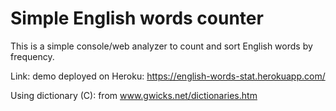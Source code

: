 # Simple English words counter

This is a simple console/web analyzer to count and sort English words by frequency.

Link: demo deployed on Heroku: https://english-words-stat.herokuapp.com/

Using dictionary (C): from www.gwicks.net/dictionaries.htm
